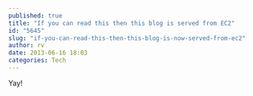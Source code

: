 ```yaml
---
published: true
title: "If you can read this then this blog is served from EC2"
id: "5645"
slug: "if-you-can-read-this-then-this-blog-is-now-served-from-ec2"
author: rv
date: 2013-06-16 18:03
categories: Tech
---
```

Yay!